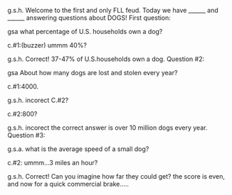 g.s.h. Welcome to the first and only FLL feud. Today we have ______ and ______ answering questions about DOGS! First question:

gsa what percentage of U.S. households own a dog?



c.#1:(buzzer) ummm 40%?

g.s.h. Correct! 37-47% of U.S.households own a dog. Question #2: 

gsa About how many dogs are lost and stolen every year?

c.#1:4000.

g.s.h. incorect C.#2?

c.#2:800?

g.s.h. incorect the correct answer is over 10 million dogs every year. Question #3:

g.s.a. what is the average speed of a small dog?

c.#2: ummm...3 miles an hour?

g.s.h. Correct! Can you imagine how far they could get? the score is even, and now for a quick commercial brake.....
